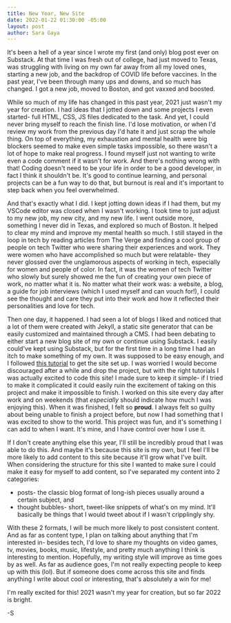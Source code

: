 ```yaml
---
title: New Year, New Site
date: 2022-01-22 01:30:00 -05:00
layout: post
author: Sara Gaya
---
```


It's been a hell of a year since I wrote my first (and only) blog post ever on Substack. At that time I was fresh out of college, had just moved to Texas, was struggling with living on my own far away from all my loved ones, starting a new job, and the backdrop of COVID life before vaccines. In the past year, I've been through many ups and downs, and so much has changed. I got a new job, moved to Boston, and got vaxxed and boosted.

While so much of my life has changed in this past year, 2021 just wasn't my year for creation. I had ideas that I jotted down and some projects I even started- full HTML, CSS, JS files dedicated to the task. And yet, I could never bring myself to reach the finish line. I'd lose motivation, or when I'd review my work from the previous day I'd hate it and just scrap the whole thing. On top of everything, my exhaustion and mental health were big blockers seemed to make even simple tasks impossible, so there wasn't a lot of hope to make real progress. I found myself just not wanting to write even a code comment if it wasn't for work. And there's nothing wrong with that! Coding doesn't need to be your life in order to be a good developer, in fact I think it shouldn't be. It's good to continue learning, and personal projects can be a fun way to do that, but burnout is real and it's important to step back when you feel overwhelmed.

And that's exactly what I did. I kept jotting down ideas if I had them, but my VSCode editor was closed when I wasn't working. I took time to just adjust to my new job, my new city, and my new life. I went outside more, something I never did in Texas, and explored so much of Boston. It helped to clear my mind and improve my mental health so much. I still stayed in the loop in tech by reading articles from The Verge and finding a cool group of people on tech Twitter who were sharing their experiences and work. They were women who have accomplished so much but were relatable- they never glossed over the unglamorous aspects of working in tech, especially for women and people of color. In fact, it was the women of tech Twitter who slowly but surely showed me the fun of creating your own piece of work, no matter what it is. No matter what their work was: a website, a blog, a guide for job interviews (which I used myself and can vouch for!), I could see the thought and care they put into their work and how it reflected their personalities and love for tech.

Then one day, it happened. I had seen a lot of blogs I liked and noticed that a lot of them were created with Jekyll, a static site generator that can be easily customized and maintained through a CMS. I had been debating to either start a new blog site of my own or continue using Substack. I easily could've kept using Substack, but for the first time in a long time I had an itch to make something of my own. It was supposed to be easy enough, and I followed [this tutorial](https://jekyllrb.com/docs/step-by-step/01-setup/) to get the site set up. I was worried I would become discouraged after a while and drop the project, but with the right tutorials I was actually excited to code this site! I made sure to keep it simple- if I tried to make it complicated it could easily ruin the excitement of taking on this project and make it impossible to finish. I worked on this site every day after work and on weekends (that _especially_ should indicate how much I was enjoying this). When it was finished, I felt so **proud**. I always felt so guilty about being unable to finish a project before, but now I had something that I was excited to show to the world. This project was fun, and it's something I can add to when I want. It's mine, and I have control over how I use it.

If I don't create anything else this year, I'll still be incredibly proud that I was able to do this. And maybe it's because this site is my own, but I feel I'll be more likely to add content to this site because it'll grow what I've built. When considering the structure for this site I wanted to make sure I could make it easy for myself to add content, so I've separated my content into 2 categories:

- posts- the classic blog format of long-ish pieces usually around a certain subject, and
- thought bubbles- short, tweet-like snippets of what's on my mind. It'll basically be things that I would tweet about if I wasn't cripplingly shy.

With these 2 formats, I will be much more likely to post consistent content. And as far as content type, I plan on talking about anything that I'm interested in- besides tech, I'd love to share my thoughts on video games, tv, movies, books, music, lifestyle, and pretty much anything I think is interesting to mention. Hopefully, my writing style will improve as time goes by as well. As far as audience goes, I'm not really expecting people to keep up with this (lol). But if someone does come across this site and finds anything I write about cool or interesting, that's absolutely a win for me!

I'm really excited for this! 2021 wasn't my year for creation, but so far 2022 is bright.

-S
